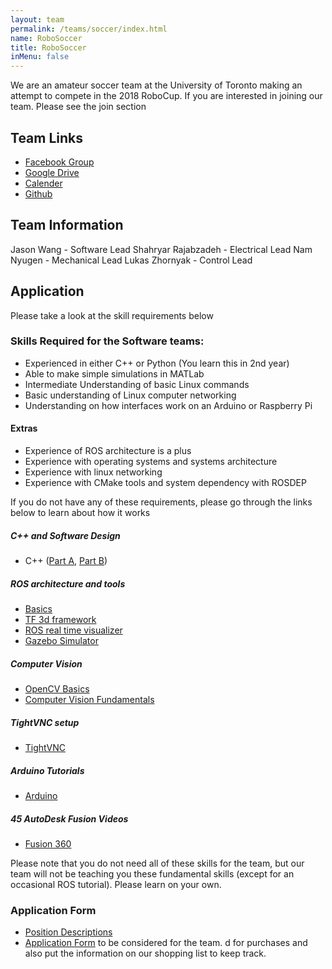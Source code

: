 ```yaml
---
layout: team
permalink: /teams/soccer/index.html
name: RoboSoccer
title: RoboSoccer
inMenu: false
---
```

We are an amateur soccer team at the University of Toronto making an attempt to compete in the 2018 RoboCup. If you are interested in joining our team. Please see the join section

## Team Links
- [Facebook Group](https://www.facebook.com/groups/universityoftorontorobosoccer/)
- [Google Drive](https://drive.google.com/drive/folders/0B8OHQTLVTR6GTnlfRkFGZk5EQVU?usp=sharing)
- [Calender](https://calendar.google.com/calendar/ical/soccer%40utra.ca/public/basic.ics)
- [Github](https://github.com/utra-robosoccer)

## Team Information
Jason Wang - Software Lead
Shahryar Rajabzadeh - Electrical Lead
Nam Nyugen - Mechanical Lead
Lukas Zhornyak - Control Lead

## Application
Please take a look at the skill requirements below

### Skills Required for the Software teams:

- Experienced in either C++ or Python (You learn this in 2nd year)
- Able to make simple simulations in MATLab
- Intermediate Understanding of basic Linux commands
- Basic understanding of Linux computer networking
- Understanding on how interfaces work on an Arduino or Raspberry Pi

#### Extras
- Experience of ROS architecture is a plus
- Experience with operating systems and systems architecture
- Experience with linux networking
- Experience with CMake tools and system dependency with ROSDEP

If you do not have any of these requirements, please go through the links below to learn about how it works

##### C++ and Software Design
- C++ ([Part A](https://www.coursera.org/learn/c-plus-plus-a), [Part B](https://www.coursera.org/learn/c-plus-plus-b))

##### ROS architecture and tools
- [Basics](http://wiki.ros.org/ROS/Tutorials)
- [TF 3d framework](http://wiki.ros.org/tf)
- [ROS real time visualizer](http://wiki.ros.org/rosviz)
- [Gazebo Simulator](http://wiki.ros.org/gazebo)

##### Computer Vision
- [OpenCV Basics](http://docs.opencv.org/2.4/doc/tutorials/tutorials.html)
- [Computer Vision Fundamentals](https://www.udacity.com/course/introduction-to-computer-vision--ud810)

##### TightVNC setup
- [TightVNC](https://www.digitalocean.com/community/tutorials/how-to-install-and-configure-vnc-on-ubuntu-14-04)

##### Arduino Tutorials
- [Arduino](https://www.arduino.cc/en/Tutorial/HomePage)

##### 45 AutoDesk Fusion Videos
- [Fusion 360](https://academy.autodesk.com/software/fusion-360)

Please note that you do not need all of these skills for the team, but our team will not be teaching you these fundamental skills (except for an occasional ROS tutorial). Please learn on your own.


### Application Form
- [Position Descriptions](https://docs.google.com/document/d/1BRW8Yy9hYQix4jPiH-h9IGgB-WI3EY-ORngu0wuO0I4/edit#heading=h.psut0c1hptr)
- [Application Form](https://docs.google.com/forms/d/e/1FAIpQLSfNVsrOJ_nnYgjDqINVgbXt_oHVTZMs3i8i2qSVGLBJYF-PVA/viewform) to be considered for the team.
d for purchases and also put the information on our shopping list to keep track.
